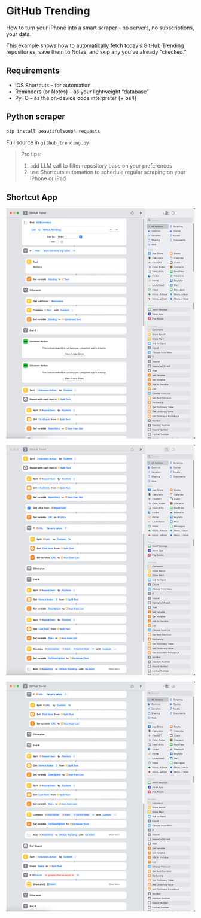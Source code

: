 # GitHub Trending

How to turn your iPhone into a smart scraper - no servers, no subscriptions, your data.

This example shows how to automatically fetch today’s GitHub Trending repositories, save them to Notes, and skip any you’ve already “checked.”

## Requirements
- iOS Shortcuts – for automation
- Reminders (or Notes) – as your lightweight “database”
- PyTO – as the on-device code interpreter (+ bs4)

## Python scraper

```bash
pip install beautifulsoup4 requests
```

Full source in `github_trending.py`

> Pro tips: 
>   1. add LLM call to filter repository base on your preferences  
>   2. use Shortcuts automation to schedule regular scraping on your iPhone or iPad

## Shortcut App

![GitHub Trending iOS Shortcut - part1](img/github_trending_ios_shortcut_1.jpg)

![GitHub Trending iOS Shortcut - part2](img/github_trending_ios_shortcut_2.jpg)

![GitHub Trending iOS Shortcut - part3](img/github_trending_ios_shortcut_3.jpg)
